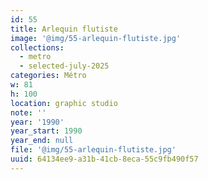 ```yaml
---
id: 55
title: Arlequin flutiste
image: '@img/55-arlequin-flutiste.jpg'
collections:
  - metro
  - selected-july-2025
categories: Métro
w: 81
h: 100
location: graphic studio
note: ''
year: '1990'
year_start: 1990
year_end: null
file: '@img/55-arlequin-flutiste.jpg'
uuid: 64134ee9-a31b-41cb-8eca-55c9fb490f57
---
```


